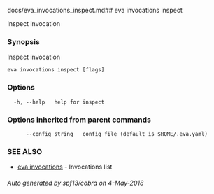 docs/eva_invocations_inspect.md## eva invocations inspect

Inspect invocation

### Synopsis

Inspect invocation

```
eva invocations inspect [flags]
```

### Options

```
  -h, --help   help for inspect
```

### Options inherited from parent commands

```
      --config string   config file (default is $HOME/.eva.yaml)
```

### SEE ALSO

* [eva invocations](eva_invocations.md)	 - Invocations list

###### Auto generated by spf13/cobra on 4-May-2018
